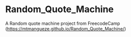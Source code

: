 # Random_Quote_Machine
A Random quote machine project from FreecodeCamp
(https://mtmangueze.github.io/Random_Quote_Machine/)
